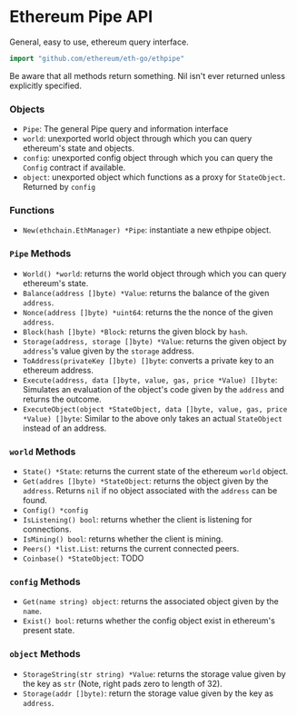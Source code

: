 # Ethereum Pipe API

General, easy to use, ethereum query interface.

```go
import "github.com/ethereum/eth-go/ethpipe"
```

Be aware that all methods return something. Nil isn't ever returned unless explicitly specified.

### Objects

* `Pipe`: The general Pipe query and information interface
* `world`: unexported world object through which you can query ethereum's state and objects.
* `config`: unexported config object through which you can query the `Config` contract if available.
* `object`: unexported object which functions as a proxy for `StateObject`. Returned by `config`

### Functions

* `New(ethchain.EthManager) *Pipe`: instantiate a new ethpipe object.

### `Pipe` Methods

* `World() *world`: returns the world object through which you can query ethereum's state.
* `Balance(address []byte) *Value`: returns the balance of the given `address`.
* `Nonce(address []byte) *uint64`: returns the the nonce of the given `address`.
* `Block(hash []byte) *Block`: returns the given block by `hash`.
* `Storage(address, storage []byte) *Value`: returns the given object by `address`'s value given by the `storage` address.
* `ToAddress(privateKey []byte) []byte`: converts a private key to an ethereum address.
* `Execute(address, data []byte, value, gas, price *Value) []byte`: Simulates an evaluation of the object's code given by the `address` and returns the outcome.
* `ExecuteObject(object *StateObject, data []byte, value, gas, price *Value) []byte`: Similar to the above only takes an actual `StateObject` instead of an address.

### `world` Methods

* `State() *State`: returns the current state of the ethereum `world` object.
* `Get(addres []byte) *StateObject`: returns the object given by the `address`. Returns `nil` if no object associated with the `address` can be found.
* `Config() *config`
* `IsListening() bool`: returns whether the client is listening for connections.
* `IsMining() bool`: returns whether the client is mining.
* `Peers() *list.List`: returns the current connected peers.
* `Coinbase() *StateObject`: TODO

### `config` Methods

* `Get(name string) object`: returns the associated object given by the `name`.
* `Exist() bool`: returns whether the config object exist in ethereum's present state.

### `object` Methods

* `StorageString(str string) *Value`: returns the storage value given by the key as `str` (Note, right pads zero to length of 32).
* `Storage(addr []byte)`: return the storage value given by the key as `address`.